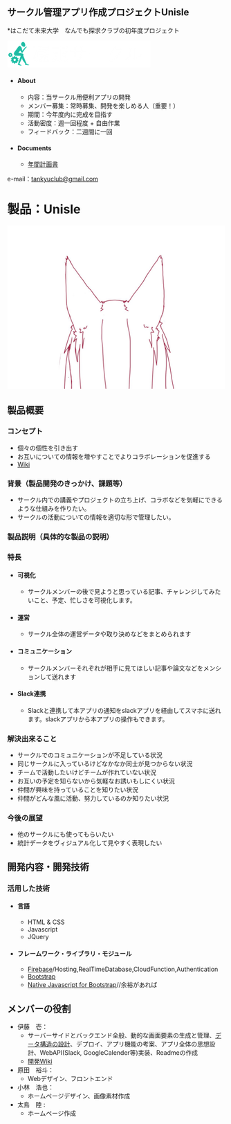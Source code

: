 ## サークル管理アプリ作成プロジェクトUnisle
*はこだて未来大学　なんでも探求クラブの初年度プロジェクト

![logo](img/logo.png)

- #### About
    - 内容：当サークル用便利アプリの開発
    - メンバー募集：常時募集、開発を楽しめる人（重要！）
    - 期間：今年度内に完成を目指す
    - 活動密度：週一回程度 + 自由作業
    - フィードバック：二週間に一回

- #### Documents
    - [年間計画書](https://docs.google.com/document/d/1sod-fd5aCdDr7TDYVjpg3wTdEKoDcug_aexigC7wmP0/edit?usp=sharing)

e-mail：tankyuclub@gmail.com

# 製品：Unisle
![logo](img/ears/C16LHlaUQAARWKN.jpg)

## 製品概要
### コンセプト
- 個々の個性を引き出す
- お互いについての情報を増やすことでよりコラボレーションを促進する
- [Wiki](https://github.com/Yuuto2000/Unisle/wiki)

### 背景（製品開発のきっかけ、課題等）
- サークル内での講義やプロジェクトの立ち上げ、コラボなどを気軽にできるような仕組みを作りたい。
- サークルの活動についての情報を適切な形で管理したい。

### 製品説明（具体的な製品の説明）

### 特長

- #### 可視化 
    - サークルメンバーの後で見ようと思っている記事、チャレンジしてみたいこと、予定、忙しさを可視化します。

- #### 運営
    - サークル全体の運営データや取り決めなどをまとめられます

- #### コミュニケーション  
    - サークルメンバーそれぞれが相手に見てほしい記事や論文などをメンションして送れます

- #### Slack連携
    - Slackと連携して本アプリの通知をslackアプリを経由してスマホに送れます。slackアプリから本アプリの操作もできます。

### 解決出来ること
* サークルでのコミュニケーションが不足している状況
* 同じサークルに入っているけどなかなか同士が見つからない状況
* チームで活動したいけどチームが作れていない状況
* お互いの予定を知らないから気軽なお誘いもしにくい状況
* 仲間が興味を持っていることを知りたい状況
* 仲間がどんな風に活動、努力しているのか知りたい状況

### 今後の展望
- 他のサークルにも使ってもらいたい
- 統計データをヴィジュアル化して見やすく表現したい


## 開発内容・開発技術
### 活用した技術
- #### 言語
    - HTML & CSS
    - Javascript
    - JQuery

- #### フレームワーク・ライブラリ・モジュール
    - [Firebase](https://firebase.google.com/?hl=ja)/Hosting,RealTimeDatabase,CloudFunction,Authentication
    - [Bootstrap](https://getbootstrap.com/)
    - [Native Javascript for Bootstrap](http://thednp.github.io/bootstrap.native/)//余裕があれば

## メンバーの役割
- 伊藤　壱：
    - サーバーサイドとバックエンド全般、動的な画面要素の生成と管理、[データ構造の設計](https://docs.google.com/document/d/16dw-9kfhTQWzxCkSjPoDmnbxZ5R1VVGLQqu1Tq2iWAg/edit?usp=sharing)、デプロイ、アプリ機能の考案、アプリ全体の思想設計、WebAPI(Slack, GoogleCalender等)実装、Readmeの作成
    - [開発Wiki](https://github.com/Unisle/Unisle/wiki/Hajime's-Room)
- 原田　裕斗：
    - Webデザイン、フロントエンド
- 小林　浩也：
    - ホームページデザイン、画像素材作成
- 太島　陸 : 
    - ホームページ作成
